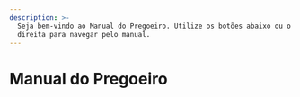 ```yaml
---
description: >-
  Seja bem-vindo ao Manual do Pregoeiro. Utilize os botões abaixo ou o menu à
  direita para navegar pelo manual.
---
```


# Manual do Pregoeiro

